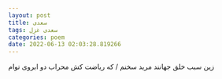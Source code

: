 ```yaml
---
layout: post
title: سعدی
tags: سعدی غزل
categories: poem
date: 2022-06-13 02:03:28.819266
---
```


زین سبب خلق جهانند مرید سخنم / که ریاضت کش محراب دو ابروی توام